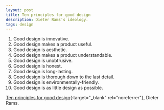 ```yaml
---
layout: post
title: Ten principles for good design
description: Dieter Rams's ideology.
tags: design
---
```


1. Good design is innovative.
2. Good design makes a product useful.
3. Good design is aesthetic.
4. Good design makes a product understandable.
5. Good design is unobtrusive.
6. Good design is honest.
7. Good design is long-lasting.
8. Good design is thorough down to the last detail.
9. Good design is environmentally-friendly.
10. Good design is as little design as possible.

[Ten principles for good design][1]{:target="_blank" rel="noreferrer"}, Dieter Rams.


[1]: https://www.vitsoe.com/gb/about/good-design
